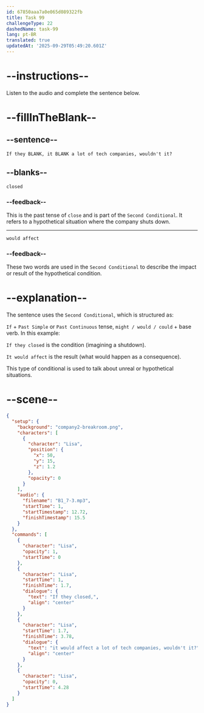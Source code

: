 ```yaml
---
id: 67850aaa7a0e065d089322fb
title: Task 99
challengeType: 22
dashedName: task-99
lang: pt-BR
translated: true
updatedAt: '2025-09-29T05:49:20.601Z'
---
```


<!-- (Audio) Lisa: If they closed, it would affect a lot of tech companies, wouldn't it? -->

# --instructions--

Listen to the audio and complete the sentence below.

# --fillInTheBlank--

## --sentence--

`If they BLANK, it BLANK a lot of tech companies, wouldn't it?`

## --blanks--

`closed`

### --feedback--

This is the past tense of `close` and is part of the `Second Conditional`. It refers to a hypothetical situation where the company shuts down.

---

`would affect`

### --feedback--

These two words are used in the `Second Conditional` to describe the impact or result of the hypothetical condition.

# --explanation--

The sentence uses the `Second Conditional`, which is structured as:

`If` + `Past Simple` or `Past Continuous` tense, `might / would / could` + base verb. In this example:

`If they closed` is the condition (imagining a shutdown).

`It would affect` is the result (what would happen as a consequence).

This type of conditional is used to talk about unreal or hypothetical situations.

# --scene--

```json
{
  "setup": {
    "background": "company2-breakroom.png",
    "characters": [
      {
        "character": "Lisa",
        "position": {
          "x": 50,
          "y": 15,
          "z": 1.2
        },
        "opacity": 0
      }
    ],
    "audio": {
      "filename": "B1_7-3.mp3",
      "startTime": 1,
      "startTimestamp": 12.72,
      "finishTimestamp": 15.5
    }
  },
  "commands": [
    {
      "character": "Lisa",
      "opacity": 1,
      "startTime": 0
    },
    {
      "character": "Lisa",
      "startTime": 1,
      "finishTime": 1.7,
      "dialogue": {
        "text": "If they closed,",
        "align": "center"
      }
    },
    {
      "character": "Lisa",
      "startTime": 1.7,
      "finishTime": 3.78,
      "dialogue": {
        "text": "it would affect a lot of tech companies, wouldn't it?",
        "align": "center"
      }
    },
    {
      "character": "Lisa",
      "opacity": 0,
      "startTime": 4.28
    }
  ]
}
```
